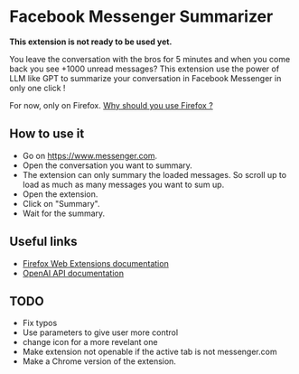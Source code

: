 # Facebook Messenger Summarizer

**This extension is not ready to be used yet.**

You leave the conversation with the bros for 5 minutes and when you come back you see +1000 unread messages? This extension use the power of LLM like GPT to summarize your conversation in Facebook Messenger in only one click !

For now, only on Firefox. [Why should you use Firefox ?](https://www.quora.com/What-are-the-major-reasons-to-use-Firefox-instead-of-Chrome?share=1)

## How to use it
- Go on https://www.messenger.com.
- Open the conversation you want to summary.
- The extension can only summary the loaded messages. So scroll up to load as much as many messages you want to sum up.
- Open the extension.
- Click on "Summary".
- Wait for the summary.

## Useful links
- [Firefox Web Extensions documentation](https://developer.mozilla.org/en-US/docs/Mozilla/Add-ons/WebExtensions)
- [OpenAI API documentation](https://platform.openai.com/docs/api-reference)

## TODO
- Fix typos
- Use parameters to give user more control
- change icon for a more revelant one
- Make extension not openable if the active tab is not messenger.com
- Make a Chrome version of the extension.